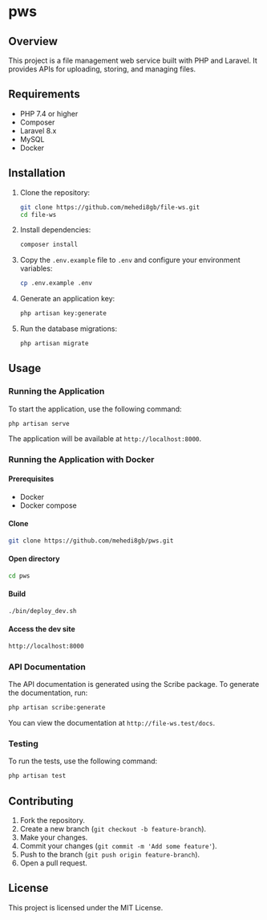 # pws

## Overview

This project is a file management web service built with PHP and Laravel. It provides APIs for uploading, storing, and managing files.

## Requirements

- PHP 7.4 or higher
- Composer
- Laravel 8.x
- MySQL
- Docker

## Installation

1. Clone the repository:
    ```bash
    git clone https://github.com/mehedi8gb/file-ws.git
    cd file-ws
    ```

2. Install dependencies:
    ```bash
    composer install
    ```

3. Copy the `.env.example` file to `.env` and configure your environment variables:
    ```bash
    cp .env.example .env
    ```

4. Generate an application key:
    ```bash
    php artisan key:generate
    ```

5. Run the database migrations:
    ```bash
    php artisan migrate
    ```

## Usage

### Running the Application

To start the application, use the following command:
```bash
php artisan serve
```
The application will be available at `http://localhost:8000`.

### Running the Application with Docker

#### Prerequisites
- Docker
- Docker compose

#### Clone
```bash
git clone https://github.com/mehedi8gb/pws.git
```

#### Open directory
```bash
cd pws
```

#### Build
```bash
./bin/deploy_dev.sh
```

#### Access the dev site
```bash
http://localhost:8000
```

### API Documentation

The API documentation is generated using the Scribe package. To generate the documentation, run:
```bash
php artisan scribe:generate
```
You can view the documentation at `http://file-ws.test/docs`.

### Testing

To run the tests, use the following command:
```bash
php artisan test
```

## Contributing

1. Fork the repository.
2. Create a new branch (`git checkout -b feature-branch`).
3. Make your changes.
4. Commit your changes (`git commit -m 'Add some feature'`).
5. Push to the branch (`git push origin feature-branch`).
6. Open a pull request.

## License

This project is licensed under the MIT License.
